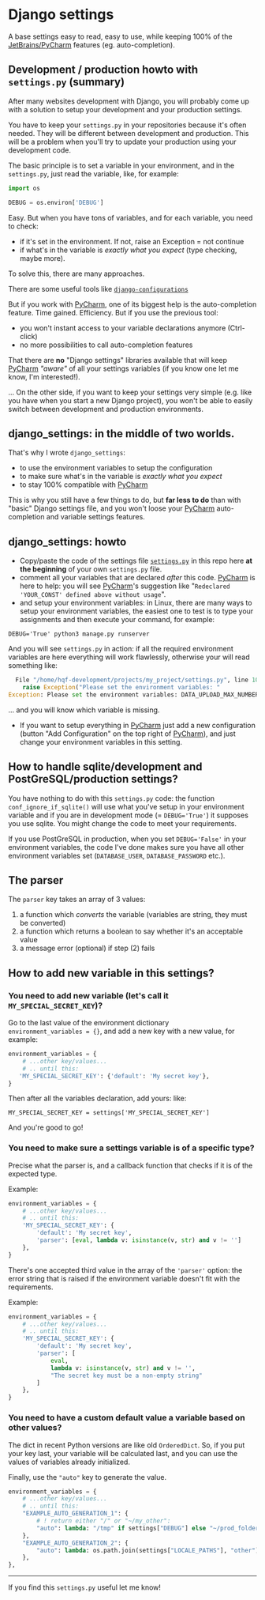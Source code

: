 # Django settings
A base settings easy to read, easy to use, while keeping
100% of the [JetBrains/PyCharm][2] features (eg. auto-completion).

## Development / production howto with `settings.py` (summary)
After many websites development with Django, you will probably come up with
a solution to setup your development and your production settings.

You have to keep your `settings.py` in your repositories because 
it's often needed. They will be different between development and production. 
This will be a problem when you'll try to update your production 
using your development code. 

The basic principle is to set a variable in your environment, and in the
`settings.py`, just read the variable, like, for example:
```python
import os

DEBUG = os.environ['DEBUG']
```

Easy. But when you have tons of variables, and for each variable, you
need to check:

- if it's set in the environment. If not, raise an Exception = not continue
- if what's in the variable is *exactly what you expect* (type checking, maybe
more).

To solve this, there are many approaches.

There are some useful tools like [`django-configurations`][1]

But if you work with [PyCharm][2], one of its biggest help is the
auto-completion feature. Time gained. Efficiency.
But if you use the previous tool:

- you won't instant access to your variable declarations anymore (Ctrl-click)
- no more possibilities to call auto-completion features
 
That there are **no** "Django settings" libraries available that 
will keep [PyCharm][2] *"aware"* of all your settings variables
(if you know one let me know, I'm interested!).

... On the other side, if you want to keep your settings very simple (e.g.
like you have when you start a new Django project), you won't be able to 
easily switch between development and production environments.   


## django_settings: in the middle of two worlds. 
That's why I wrote `django_settings`:
- to use the environment variables to setup the configuration
- to make sure what's in the variable is *exactly what you expect*
- to stay 100% compatible with [PyCharm][2]


This is why you still have a few things to do, but **far less to do**
than with "basic" Django settings file, and you won't loose your [PyCharm][2]
auto-completion and variable settings features.

## django_settings: howto 
- Copy/paste the code of the settings file [`settings.py`][3] in this repo here
  **at the beginning** of your own `settings.py` file.
- comment all your variables that are declared *after* this code. [PyCharm][2]
  is here to help: you will see [PyCharm][2]'s suggestion like
  "`Redeclared 'YOUR_CONST' defined above without usage`".
- and setup your environment variables: in Linux, there are many ways to
  setup your environment variables, the easiest one to test is to type
  your assignments and then execute your command, for example:
```shell script
DEBUG='True' python3 manage.py runserver
```

And you will see `settings.py` in action: if all the required environment
variables are here everything will work flawlessly, otherwise your will
read something like:

```python pythonstub
  File "/home/hqf-development/projects/my_project/settings.py", line 100, in <module>
    raise Exception("Please set the environment variables: "
Exception: Please set the environment variables: DATA_UPLOAD_MAX_NUMBER_FIELDS.
```

... and you will know which variable is missing.

- If you want to setup everything in [PyCharm][2] just add a new
configuration (button "Add Configuration" on the top right of 
[PyCharm][2]), and just change your environment variables in this
setting.

## How to handle sqlite/development and PostGreSQL/production settings?
You have nothing to do with this `settings.py` code: the function
`conf_ignore_if_sqlite()` will use what you've setup in your environment
variable and if you are in development mode (= `DEBUG='True'`) it supposes
you use sqlite. You might change the code to meet your requirements.

If you use PostGreSQL in production, when you set `DEBUG='False'` in
your environment variables, the code I've done makes sure you have
all other environment variables set (`DATABASE_USER`, `DATABASE_PASSWORD`
etc.).

## The parser
The `parser` key takes an array of 3 values:
1. a function which *converts* the variable (variables are string, they must be converted)
2. a function which returns a boolean to say whether it's an acceptable value
3. a message error (optional) if step (2) fails 

## How to add new variable in this settings?

### You need to add new variable (let's call it `MY_SPECIAL_SECRET_KEY`)?

Go to the last value of the environment dictionary  
`environment_variables = {}`, and add a new key with a new value,
for example:

```python
environment_variables = {
    # ...other key/values...
    # .. until this:
   'MY_SPECIAL_SECRET_KEY': {'default': 'My secret key'},
}
```
Then after all the variables declaration, add yours: like:

```
MY_SPECIAL_SECRET_KEY = settings['MY_SPECIAL_SECRET_KEY']
```

And you're good to go!

### You need to make sure a settings variable is of a specific type?
Precise what the parser is, and a callback function that checks if
it is of the expected type.

Example:

```python
environment_variables = {
    # ...other key/values...
    # .. until this:
    'MY_SPECIAL_SECRET_KEY': {
        'default': 'My secret key',
        'parser': [eval, lambda v: isinstance(v, str) and v != '']
    },
}
```

There's one accepted third value in the array of the `'parser'` option:
the error string that is raised if the environment variable doesn't fit
with the requirements.

Example:

```python
environment_variables = {
    # ...other key/values...
    # .. until this:
    'MY_SPECIAL_SECRET_KEY': {
        'default': 'My secret key',
        'parser': [
            eval, 
            lambda v: isinstance(v, str) and v != '',
            "The secret key must be a non-empty string"
        ]
    },
}
```

### You need to have a custom default value a variable based on other values?
The dict in recent Python versions are like old `OrderedDict`.
So, if you put your key last, your variable will be calculated 
last, and you can use the values of variables already initialized.

Finally, use the `"auto"` key to generate the value. 

```python
environment_variables = {
    # ...other key/values...
    # .. until this:
    "EXAMPLE_AUTO_GENERATION_1": {
        # ! return either "/" or "~/my_other":
        "auto": lambda: "/tmp" if settings["DEBUG"] else "~/prod_folder"
    },
    "EXAMPLE_AUTO_GENERATION_2": {
        "auto": lambda: os.path.join(settings["LOCALE_PATHS"], "other")
    },
},
```

---

If you find this `settings.py` useful let me know! 

[1]: https://django-configurations.readthedocs.io/en/stable/ 
[2]: https://www.jetbrains.com/pycharm/
[3]: https://github.com/olivierpons/django_settings/blob/master/settings.py